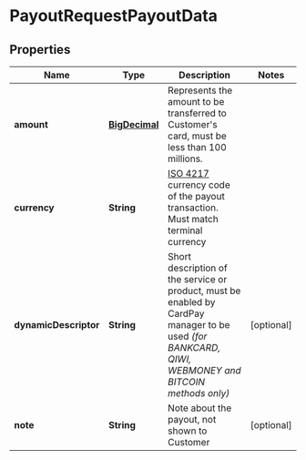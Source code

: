 
# PayoutRequestPayoutData

## Properties
Name | Type | Description | Notes
------------ | ------------- | ------------- | -------------
**amount** | [**BigDecimal**](BigDecimal.md) | Represents the amount to be transferred to Customer&#39;s card, must be less than 100 millions. | 
**currency** | **String** | [ISO 4217](https://en.wikipedia.org/wiki/ISO_4217) currency code of the payout transaction. Must match terminal currency | 
**dynamicDescriptor** | **String** | Short description of the service or product, must be enabled by CardPay manager to be used *(for BANKCARD, QIWI, WEBMONEY and BITCOIN methods only)* |  [optional]
**note** | **String** | Note about the payout, not shown to Customer |  [optional]



